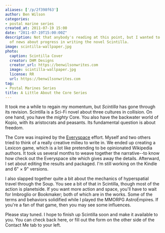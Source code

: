 ```yaml
---
aliases: ['/p/2f398f63']
author: Ben Wilson
categories:
- postal marine series
created_at: 2011-07-19 15:00
date: "2011-07-19T15:00:00Z"
description: Not that anybody's reading at this point, but I wanted to give a bit
  of news about progress in writing the novel Scintilla.
image: scintilla-wallpaper.jpg
photo:
  caption: Scintilla Cover
  creator: DHM Designs
  creator_url: https://benwilsonwrites.com
  image: scintilla-wallpaper.jpg
  license: RR
  url: https://benwilsonwrites.com
tag:
- Postal Marines Series
title: A Little About the Core Series
---
```

It took me a while to regain my momentum, but *Scintilla* has gone through its revision. Scintilla is a Sci-Fi novel about three cultures in collision. On one hand, you have the *mighty* Core. You also have the backwater world of Kopio, with its aristocrats and peasants. Its fundamental question is about freedom.

<!--more-->

The Core was inspired by the [Everyspace](http://espacesociety.org) effort. Myself and two others tried to think of a really creative milieu to write in. We ended up creating a Lexicon game, which is a lot like pretending to be opinionated Wikipedia authors. It took us several months to weave together the narrative--to know how check out the Everyspace site which gives away the details. Afterward, I set about editing the results and packaged. I'm still working on the Kindle and 6" &times; 9" versions.

I also slapped together quite a bit about the mechanics of hyperspatial travel through the Soup. You see a bit of that in Scintilla, though most of the action is planetside. If you want more action and space, you'll have to wait for Imbroglio or Bookmaker; both of which are in the works. Some of the terms and behaviors solidified while I played the MMORPG AstroEmpires. If you're a fan of that game, then you may see some influences.

Please stay tuned. I hope to finish up Scintilla soon and make it available to you. You can check back here, or fill out the form on the other side of the Contact Me tab to your left.
